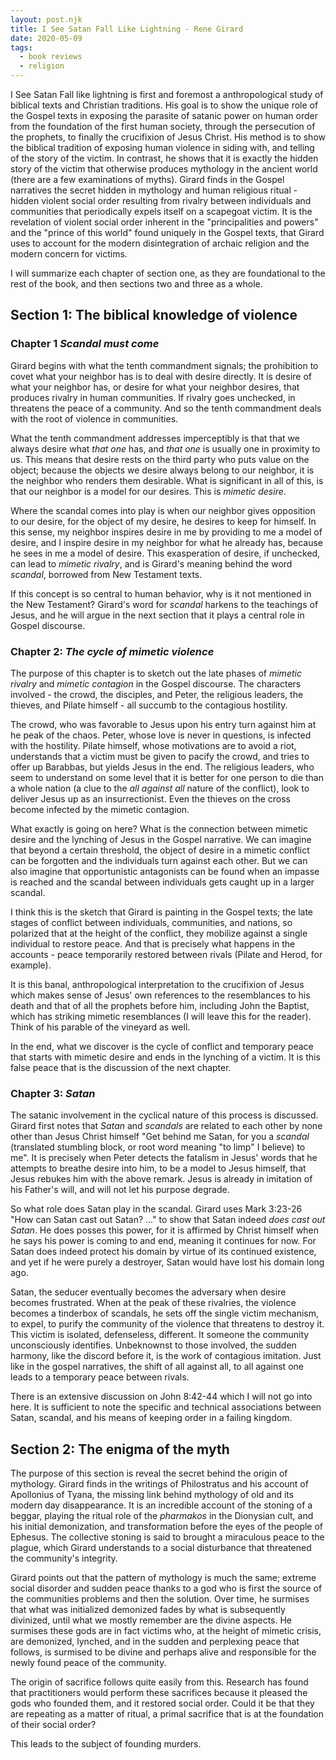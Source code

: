 ```yaml
---
layout: post.njk
title: I See Satan Fall Like Lightning - Rene Girard
date: 2020-05-09 
tags:
  - book reviews
  - religion
---
```

I See Satan Fall like lightning is first and foremost a anthropological study of biblical texts and Christian traditions. His goal is to show the unique role of the Gospel texts in exposing the parasite of satanic power on human order from the foundation of the first human society, through the persecution of the prophets, to finally the crucifixion of Jesus Christ. His method is to show the biblical tradition of exposing human violence in siding with, and telling of the story of the victim. In contrast, he shows that it is exactly the hidden story of the victim that otherwise produces mythology in the ancient world (there are a few examinations of myths). Girard finds in the Gospel narratives the secret hidden in mythology and human religious ritual - hidden violent social order resulting from rivalry between individuals and communities that periodically expels itself on a scapegoat victim. It is the revelation of violent social order inherent in the "principalities and powers" and the "prince of this world" found uniquely in the Gospel texts, that Girard uses to account for the modern disintegration of archaic religion and the modern concern for victims.

I will summarize each chapter of section one, as they are foundational to the rest of the book, and then sections two and three as a whole.

## Section 1: The biblical knowledge of violence
### Chapter 1 _Scandal must come_
Girard begins with what the tenth commandment signals; the prohibition to covet what your neighbor has is to deal with desire directly. It is desire of what your neighbor has, or desire for what your neighbor desires, that produces rivalry in human communities. If rivalry goes unchecked, in threatens the peace of a community. And so the tenth commandment deals with the root of violence in communities. 

What the tenth commandment addresses imperceptibly is that that we always desire what _that one_ has, and _that one_ is usually one in proximity to us. This means that desire rests on the third party who puts value on the object; because the objects we desire always belong to our neighbor, it is the neighbor who renders them desirable. What is significant in all of this, is that our neighbor is a model for our desires. This is _mimetic desire_.

Where the scandal comes into play is when our neighbor gives opposition to our desire, for the object of my desire, he desires to keep for himself. In this sense, my neighbor inspires desire in me by providing to me a model of desire, and I inspire desire in my neighbor for what he already has, because he sees in me a model of desire. This exasperation of desire, if unchecked, can lead to _mimetic rivalry_, and is Girard's meaning behind the word _scandal_, borrowed from New Testament texts.

If this concept is so central to human behavior, why is it not mentioned in the New Testament? Girard's word for _scandal_ harkens to the teachings of Jesus, and he will argue in the next section that it plays a central role in Gospel discourse.

### Chapter 2: _The cycle of mimetic violence_
The purpose of this chapter is to sketch out the late phases of _mimetic rivalry_ and _mimetic contagion_ in the Gospel discourse. The characters involved - the crowd, the disciples, and Peter, the religious leaders, the thieves, and Pilate himself - all succumb to the contagious hostility. 

The crowd, who was favorable to Jesus upon his entry turn against him at he peak of the chaos. Peter, whose love is never in questions, is infected with the hostility. Pilate himself, whose motivations are to avoid a riot, understands that a victim must be given to pacify the crowd, and tries to offer up Barabbas, but yields Jesus in the end. The religious leaders, who seem to understand on some level that it is better for one person to die than a whole nation (a clue to the _all against all_ nature of the conflict), look to deliver Jesus up as an insurrectionist. Even the thieves on the cross become infected by the mimetic contagion. 

What exactly is going on here? What is the connection between mimetic desire and the lynching of Jesus in the Gospel narrative. We can imagine that beyond a certain threshold, the object of desire in a mimetic conflict can be forgotten and the individuals turn against each other. But we can also imagine that opportunistic antagonists can be found when an impasse is reached and the scandal between individuals gets caught up in a larger scandal. 

I think this is the sketch that Girard is painting in the Gospel texts; the late stages of conflict between individuals, communities, and nations, so polarized that at the height of the conflict, they mobilize against a single individual to restore peace. And that is precisely what happens in the accounts - peace temporarily restored between rivals (Pilate and Herod, for example). 

It is this banal, anthropological interpretation to the crucifixion of Jesus which makes sense of Jesus' own references to the resemblances to his death and that of all the prophets before him, including John the Baptist, which has striking mimetic resemblances (I will leave this for the reader). Think of his parable of the vineyard as well. 

In the end, what we discover is the cycle of conflict and temporary peace that starts with mimetic desire and ends in the lynching of a victim. It is this false peace that is the discussion of the next chapter. 

### Chapter 3: _Satan_
The satanic involvement in the cyclical nature of this process is discussed. Girard first notes that _Satan_ and _scandals_ are related to each other by none other than Jesus Christ himself "Get behind me Satan, for you a _scandal_ (translated stumbling block, or root word meaning "to limp" I believe) to me". It is precisely when Peter detects the fatalism in Jesus' words that he attempts to breathe desire into him, to be a model to Jesus himself, that Jesus rebukes him with the above remark. Jesus is already in imitation of his Father's will, and will not let his purpose degrade. 

So what role does Satan play in the scandal. Girard uses Mark 3:23-26 "How can Satan cast out Satan? ..." to show that Satan indeed _does cast out Satan_. He does posses this power, for it is affirmed by Christ himself when he says his power is coming to and end, meaning it continues for now. For Satan does indeed protect his domain by virtue of its continued existence, and yet if he were purely a destroyer, Satan would have lost his domain long ago. 

Satan, the seducer eventually becomes the adversary when desire becomes frustrated. When at the peak of these rivalries, the violence becomes a tinderbox of scandals, he sets off the single victim mechanism, to expel, to purify the community of the violence that threatens to destroy it. This victim is isolated, defenseless, different. It someone the community unconsciously identifies. Unbeknownst to those involved, the sudden harmony, like the discord before it, is the work of contagious imitation. Just like in the gospel narratives, the shift of all against all, to all against one leads to a temporary peace between rivals. 

There is an extensive discussion on John 8:42-44 which I will not go into here. It is sufficient to note the specific and technical associations between Satan, scandal, and his means of keeping order in a failing kingdom. 

## Section 2: The enigma of the myth
The purpose of this section is reveal the secret behind the origin of mythology. Girard finds in the writings of Philostratus and his account of Apollonius of Tyana, the missing link behind mythology of old and its modern day disappearance. It is an incredible account of the stoning of a beggar, playing the ritual role of the _pharmakos_ in the Dionysian cult, and his initial demonization, and transformation before the eyes of the people of Ephesus. The collective stoning is said to brought a miraculous peace to the plague, which Girard understands to a social disturbance that threatened the community's integrity. 

Girard points out that the pattern of mythology is much the same; extreme social disorder and sudden peace thanks to a god who is first the source of the communities problems and then the solution. Over time, he surmises that what was initialized demonized fades by what is subsequently divinized, until what we mostly remember are the divine aspects. He surmises these gods are in fact victims who, at the height of mimetic crisis, are demonized, lynched, and in the sudden and perplexing peace that follows, is surmised to be divine and perhaps alive and responsible for the newly found peace of the community. 

The origin of sacrifice follows quite easily from this. Research has found that practitioners would perform these sacrifices because it pleased the gods who founded them, and it restored social order. Could it be that they are repeating as a matter of ritual, a primal sacrifice that is at the foundation of their social order?

This leads to the subject of founding murders.